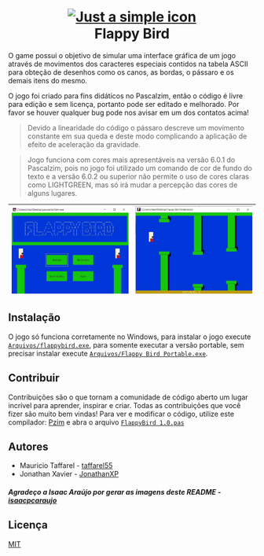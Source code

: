 <h1 align="center">
  <br>
  <a href="#"><img src="https://raw.githubusercontent.com/taffarel55/FlappyBird/master/Arquivos/dataflappy/icon.ico" alt="Just a simple icon" width="60"></a>
  <br>
  Flappy Bird
  <br>
</h1>

O game possui o objetivo de simular uma interface gráfica de um jogo através de movimentos dos caracteres especiais contidos na tabela ASCII para obteção de   desenhos como os canos, as bordas, o pássaro e os demais itens do mesmo.

O jogo foi criado para fins didáticos no Pascalzim, então o código é livre para edição e sem licença, portanto pode ser editado e melhorado. Por favor se houver qualquer bug pode nos avisar em um dos contatos acima!

> Devido a linearidade do código o pássaro descreve um movimento constante em sua queda e deste modo complicando a aplicação de efeito de aceleração da gravidade.

> Jogo funciona com cores mais apresentáveis na versão 6.0.1 do Pascalzim, pois no jogo foi utilizado um comando de cor de fundo do texto e a versão 6.0.2 ou superior não permite o uso de cores claras como LIGHTGREEN, mas só irá mudar a percepção das cores de alguns lugares.


| <img src="Arquivos/dataflappy/menu.jpg" alt="Game menu"/> | <img src="Arquivos/dataflappy/game.jpg" alt="Game"/> |
|-----------------------------------------------------------|------------------------------------------------------|

## Instalação
O jogo só funciona corretamente no Windows, para instalar o jogo execute [`Arquivos/flappybird.exe`](Arquivos/flappybird.exe), para somente executar a versão portable, sem precisar instalar execute [`Arquivos/Flappy Bird Portable.exe`](Arquivos/Flappy%20Bird%20Portable.exe).

## Contribuir
Contribuições são o que tornam a comunidade de código aberto um lugar incrível para aprender, inspirar e criar. Todas as contribuições que você fizer são muito bem vindas!
Para ver e modificar o código, utilize este compilador: [Pzim](http://pascalzimbr.blogspot.com/) e abra o arquivo [`FlappyBird 1.0.pas`](FlappyBird%201.0.pas)

## Autores
* Mauricio Taffarel - [taffarel55](https://github.com/taffarel55)
* Jonathan Xavier - [JonathanXP](https://github.com/JonathanXP)

##### Agradeço a Isaac Araújo por gerar as imagens deste README - [isaacpcaraujo](https://github.com/isaacpcaraujo)

## Licença
[MIT](https://github.com/taffarel55/FlappyBird/blob/master/LICENSE)
